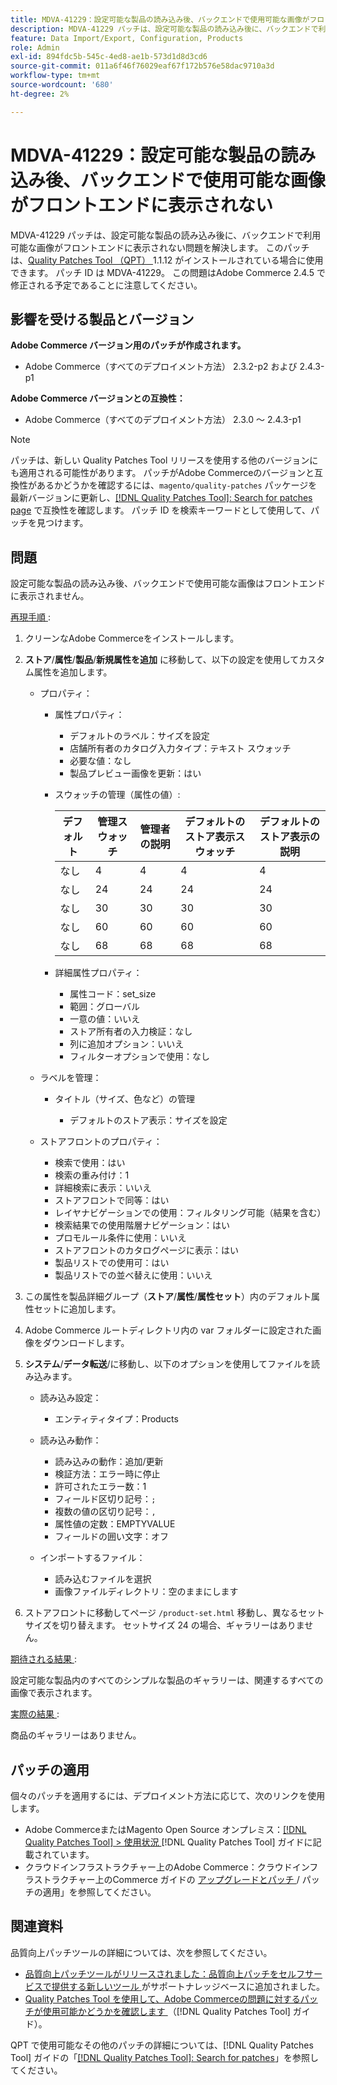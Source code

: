 ```yaml
---
title: MDVA-41229：設定可能な製品の読み込み後、バックエンドで使用可能な画像がフロントエンドに表示されない
description: MDVA-41229 パッチは、設定可能な製品の読み込み後に、バックエンドで利用可能な画像がフロントエンドに表示されない問題を解決します。 このパッチは、[Quality Patches Tool （QPT） ] （https://experienceleague.adobe.com/ja/docs/commerce-operations/tools/quality-patches-tool/quality-patches-tool-to-self-serve-quality-patches） 1.1.12 がインストールされている場合に利用できます。 パッチ ID は MDVA-41229。 この問題はAdobe Commerce 2.4.5 で修正される予定であることに注意してください。
feature: Data Import/Export, Configuration, Products
role: Admin
exl-id: 894fdc5b-545c-4ed8-ae1b-573d1d8d3cd6
source-git-commit: 011a6f46f76029eaf67f172b576e58dac9710a3d
workflow-type: tm+mt
source-wordcount: '680'
ht-degree: 2%

---
```


# MDVA-41229：設定可能な製品の読み込み後、バックエンドで使用可能な画像がフロントエンドに表示されない

MDVA-41229 パッチは、設定可能な製品の読み込み後に、バックエンドで利用可能な画像がフロントエンドに表示されない問題を解決します。 このパッチは、[Quality Patches Tool （QPT） ](https://experienceleague.adobe.com/ja/docs/commerce-operations/tools/quality-patches-tool/quality-patches-tool-to-self-serve-quality-patches)1.1.12 がインストールされている場合に使用できます。 パッチ ID は MDVA-41229。 この問題はAdobe Commerce 2.4.5 で修正される予定であることに注意してください。

## 影響を受ける製品とバージョン

**Adobe Commerce バージョン用のパッチが作成されます。**

* Adobe Commerce（すべてのデプロイメント方法） 2.3.2-p2 および 2.4.3-p1

**Adobe Commerce バージョンとの互換性：**

* Adobe Commerce（すべてのデプロイメント方法） 2.3.0 ～ 2.4.3-p1

>[!NOTE]
>
>パッチは、新しい Quality Patches Tool リリースを使用する他のバージョンにも適用される可能性があります。 パッチがAdobe Commerceのバージョンと互換性があるかどうかを確認するには、`magento/quality-patches` パッケージを最新バージョンに更新し、[[!DNL Quality Patches Tool]: Search for patches page](https://experienceleague.adobe.com/ja/docs/commerce-operations/tools/quality-patches-tool/quality-patches-tool-to-self-serve-quality-patches) で互換性を確認します。 パッチ ID を検索キーワードとして使用して、パッチを見つけます。

## 問題

設定可能な製品の読み込み後、バックエンドで使用可能な画像はフロントエンドに表示されません。

<u> 再現手順 </u>:

1. クリーンなAdobe Commerceをインストールします。
1. **ストア**/**属性**/**製品**/**新規属性を追加** に移動して、以下の設定を使用してカスタム属性を追加します。

   * プロパティ：
      * 属性プロパティ：

         * デフォルトのラベル：サイズを設定
         * 店舗所有者のカタログ入力タイプ：テキスト スウォッチ
         * 必要な値：なし
         * 製品プレビュー画像を更新：はい

      * スウォッチの管理（属性の値）:

        | デフォルト | 管理スウォッチ | 管理者の説明 | デフォルトのストア表示スウォッチ | デフォルトのストア表示の説明 |
        |---|---|---|---|---|
        | なし | 4 | 4 | 4 | 4 |
        | なし | 24 | 24 | 24 | 24 |
        | なし | 30 | 30 | 30 | 30 |
        | なし | 60 | 60 | 60 | 60 |
        | なし | 68 | 68 | 68 | 68 |

      * 詳細属性プロパティ：

         * 属性コード：set_size
         * 範囲：グローバル
         * 一意の値：いいえ
         * ストア所有者の入力検証：なし
         * 列に追加オプション：いいえ
         * フィルターオプションで使用：なし

   * ラベルを管理：

      * タイトル（サイズ、色など）の管理

         * デフォルトのストア表示：サイズを設定

   * ストアフロントのプロパティ：

      * 検索で使用：はい
      * 検索の重み付け：1
      * 詳細検索に表示：いいえ
      * ストアフロントで同等：はい
      * レイヤナビゲーションでの使用：フィルタリング可能（結果を含む）
      * 検索結果での使用階層ナビゲーション：はい
      * プロモルール条件に使用：いいえ
      * ストアフロントのカタログページに表示：はい
      * 製品リストでの使用可：はい
      * 製品リストでの並べ替えに使用：いいえ

1. この属性を製品詳細グループ（**ストア**/**属性**/**属性セット**）内のデフォルト属性セットに追加します。
1. Adobe Commerce ルートディレクトリ内の var フォルダーに設定された画像をダウンロードします。
1. **システム**/**データ転送**/に移動し、以下のオプションを使用してファイルを読み込みます。

   * 読み込み設定：

      * エンティティタイプ：Products

   * 読み込み動作：

      * 読み込みの動作：追加/更新
      * 検証方法：エラー時に停止
      * 許可されたエラー数：1
      * フィールド区切り記号：`;`
      * 複数の値の区切り記号：`,`
      * 属性値の定数：EMPTYVALUE
      * フィールドの囲い文字：オフ

   * インポートするファイル：

      * 読み込むファイルを選択
      * 画像ファイルディレクトリ：空のままにします

1. ストアフロントに移動してページ `/product-set.html` 移動し、異なるセットサイズを切り替えます。 セットサイズ 24 の場合、ギャラリーはありません。

<u> 期待される結果 </u>:

設定可能な製品内のすべてのシンプルな製品のギャラリーは、関連するすべての画像で表示されます。

<u> 実際の結果 </u>:

商品のギャラリーはありません。

## パッチの適用

個々のパッチを適用するには、デプロイメント方法に応じて、次のリンクを使用します。

* Adobe CommerceまたはMagento Open Source オンプレミス：[[!DNL Quality Patches Tool] > 使用状況 ](/help/tools/quality-patches-tool/usage.md) [!DNL Quality Patches Tool] ガイドに記載されています。
* クラウドインフラストラクチャー上のAdobe Commerce：クラウドインフラストラクチャー上のCommerce ガイドの [ アップグレードとパッチ ](https://experienceleague.adobe.com/docs/commerce-cloud-service/user-guide/develop/upgrade/apply-patches.html?lang=ja)/ パッチの適用」を参照してください。

## 関連資料

品質向上パッチツールの詳細については、次を参照してください。

* [ 品質向上パッチツールがリリースされました：品質向上パッチをセルフサービスで提供する新しいツール ](https://experienceleague.adobe.com/ja/docs/commerce-operations/tools/quality-patches-tool/quality-patches-tool-to-self-serve-quality-patches) がサポートナレッジベースに追加されました。
* [Quality Patches Tool を使用して、Adobe Commerceの問題に対するパッチが使用可能かどうかを確認します ](/help/tools/quality-patches-tool/patches-available-in-qpt/check-patch-for-magento-issue-with-magento-quality-patches.md) （[!DNL Quality Patches Tool] ガイド）。

QPT で使用可能なその他のパッチの詳細については、[!DNL Quality Patches Tool] ガイドの「[[!DNL Quality Patches Tool]: Search for patches](https://experienceleague.adobe.com/tools/commerce-quality-patches/index.html?lang=ja)」を参照してください。
